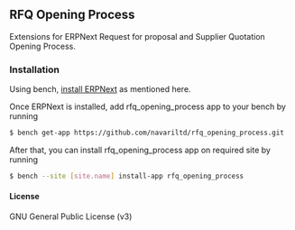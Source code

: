 ## RFQ Opening Process

Extensions for ERPNext Request for proposal and Supplier Quotation Opening Process.

### Installation

Using bench, [install ERPNext](https://github.com/frappe/bench#installation) as mentioned here.

Once ERPNext is installed, add rfq_opening_process app to your bench by running

```sh
$ bench get-app https://github.com/navariltd/rfq_opening_process.git
```

After that, you can install rfq_opening_process app on required site by running

```sh
$ bench --site [site.name] install-app rfq_opening_process
```
#### License

GNU General Public License (v3)
